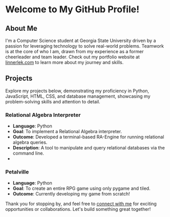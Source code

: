 # Welcome to My GitHub Profile!

## About Me
I'm a Computer Science student at Georgia State University driven by a passion for leveraging technology to solve real-world problems. Teamwork is at the core of who I am, drawn from my experience as a former cheerleader and team leader. Check out my portfolio website at [linnerlek.com](https://linnerlek.com) to learn more about my journey and skills.

## Projects
Explore my projects below, demonstrating my proficiency in Python, JavaScript, HTML, CSS, and database management, showcasing my problem-solving skills and attention to detail.

### Relational Algebra Interpreter
- **Language**: Python
- **Goal**: To implement a Relational Algebra interpreter.
- **Outcome**: Developed a terminal-based RA-Engine for running relational algebra queries.
- **Description**: A tool to manipulate and query relational databases via the command line.
- 
### Petalville
- **Language**: Python
- **Goal**: To create an entire RPG game using only pygame and tiled.
- **Outcome**: Currently developing my game from scratch!

Thank you for stopping by, and feel free to [connect with me](https://www.linkedin.com/in/linnerlek/) for exciting opportunities or collaborations. Let's build something great together!
